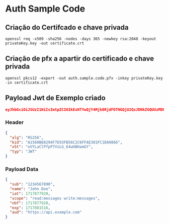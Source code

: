 # Auth Sample Code 

## Criação do Certifcado e chave privada 

```
openssl req -x509 -sha256 -nodes -days 365 -newkey rsa:2048 -keyout privateKey.key -out certificate.crt
```

## Criação de pfx a apartir do certificado e chave privada 

```
openssl pkcs12 -export -out auth.sample.code.pfx -inkey privateKey.key -in certificate.crt
```

## Payload Jwt de Exemplo criado

```json
eyJhbGciOiJSUzI1NiIsImtpZCI6IkExNTYwQjY4Mjk0RjdFOTNGQjU2QzJDNkZGQUUzMDFGQzFEQTk4NjYiLCJ4NXQiOiJvVllMYUNsUGZwUDdWc0xHXzY0d0g4SGFtR1kiLCJ0eXAiOiJKV1QifQ.eyJzdWIiOiIxMjM0NTY3ODkwIiwibmFtZSI6IkpvaG4gRG9lIiwiaWF0IjoxNzE3ODc3OTIwLCJzY29wZSI6InJlYWQ6bWVzc2FnZXMgd3JpdGU6bWVzc2FnZXMiLCJuYmYiOjE3MTc4Nzc5MjAsImV4cCI6MTcxNzg4MTUxNiwiYXVkIjoiaHR0cHM6Ly9hcGkuZXhhbXBsZS5jb20ifQ.C-Py_L64Sd-ukd-bluv-tb3T8JfucdJOCcWBJ09WztNRyt0nnlHUNALjIOpNdesV3dmXr1dfG7cf8xWLm0cX0pZb9yhDf3YKo2Bbx6E5bGyQfsLnfJb0muq6yvTLErj_AjrMDIZVRXX4krhiIjHOY07u2N1_CAK3pl2gxhHOML8dpb-DQ13R-37B9ujHBqfBTJJv4-emJviOv4LyL8UZxpg_lNiww1bQv7ulm0G81T6C49LICyV8-fw9JKdru057wPuKVWEWq5CG0N4h08OE00YO0wgMDVsFr2ebbVflLrgSg-sx1mD8cdn197anquyIKRbIVwUoAdfUe3Jd-aAkCw
```

### Header 

```json
{
  "alg": "RS256",
  "kid": "A1560B68294F7E93FB56C2C6FFAE301FC1DA9866",
  "x5t": "oVYLaClPfpP7VsLG_64wH8HamGY",
  "typ": "JWT"
}
```

### Payload Data 

```json
{
  "sub": "1234567890",
  "name": "John Doe",
  "iat": 1717877920,
  "scope": "read:messages write:messages",
  "nbf": 1717877920,
  "exp": 1717881516,
  "aud": "https://api.example.com"
}
```

